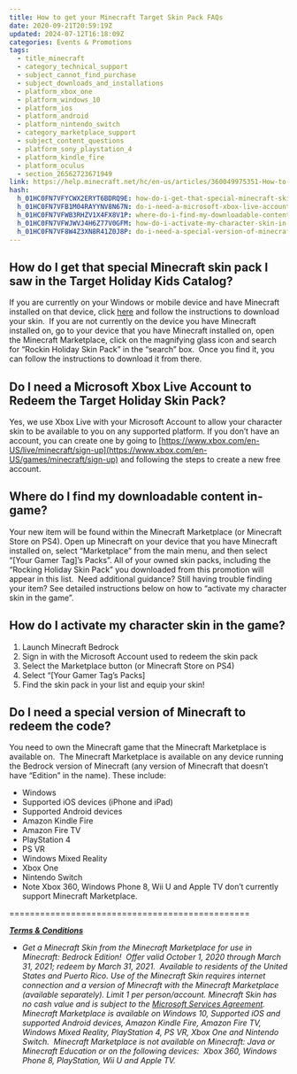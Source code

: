 ```yaml
---
title: How to get your Minecraft Target Skin Pack FAQs
date: 2020-09-21T20:59:19Z
updated: 2024-07-12T16:18:09Z
categories: Events & Promotions
tags:
  - title_minecraft
  - category_technical_support
  - subject_cannot_find_purchase
  - subject_downloads_and_installations
  - platform_xbox_one
  - platform_windows_10
  - platform_ios
  - platform_android
  - platform_nintendo_switch
  - category_marketplace_support
  - subject_content_questions
  - platform_sony_playstation_4
  - platform_kindle_fire
  - platform_oculus
  - section_26562723671949
link: https://help.minecraft.net/hc/en-us/articles/360049975351-How-to-get-your-Minecraft-Target-Skin-Pack-FAQs
hash:
  h_01HC0FN7VFYCWX2ERYT6BDRQ9E: how-do-i-get-that-special-minecraft-skin-pack-i-saw-in-the-target-holiday-kids-catalog
  h_01HC0FN7VFB1M04RAYYNV8N67N: do-i-need-a-microsoft-xbox-live-account-to-redeem-the-target-holiday-skin-pack
  h_01HC0FN7VFWB3RHZV1X4FX8V1P: where-do-i-find-my-downloadable-content-in-game
  h_01HC0FN7VFWJWVJ4H6Z77V0GFM: how-do-i-activate-my-character-skin-in-the-game
  h_01HC0FN7VF8W4Z3XN8R41Z0J8P: do-i-need-a-special-version-of-minecraft-to-redeem-the-code
---
```


## How do I get that special Minecraft skin pack I saw in the Target Holiday Kids Catalog?

If you are currently on your Windows or mobile device and have Minecraft installed on that device, click [here](https://www.minecraft.net/en-us/pdp?id=6be18e37-75ca-457b-9054-02853f49288e#) and follow the instructions to download your skin.  If you are not currently on the device you have Minecraft installed on, go to your device that you have Minecraft installed on, open the Minecraft Marketplace, click on the magnifying glass icon and search for “Rockin Holiday Skin Pack” in the “search” box.  Once you find it, you can follow the instructions to download it from there.

## Do I need a Microsoft Xbox Live Account to Redeem the Target Holiday Skin Pack?

Yes, we use Xbox Live with your Microsoft Account to allow your character skin to be available to you on any supported platform. If you don’t have an account, you can create one by going to ‌[https://www.xbox.com/en-US/live/minecraft/sign-up](https://www.xbox.com/en-US/games/minecraft/sign-up) and following the steps to create a new free account. 

## Where do I find my downloadable content in-game?

Your new item will be found within the Minecraft Marketplace (or Minecraft Store on PS4). Open up Minecraft on your device that you have Minecraft installed on, select “Marketplace” from the main menu, and then select “\[Your Gamer Tag\]’s Packs”. All of your owned skin packs, including the “Rocking Holiday Skin Pack” you downloaded from this promotion will appear in this list.  Need additional guidance? Still having trouble finding your item? See detailed instructions below on how to “activate my character skin in the game”.

## How do I activate my character skin in the game?

1.  Launch Minecraft Bedrock
2.  Sign in with the Microsoft Account used to redeem the skin pack
3.  Select the Marketplace button (or Minecraft Store on PS4)
4.  Select “\[Your Gamer Tag’s Packs\]
5.  Find the skin pack in your list and equip your skin!

## Do I need a special version of Minecraft to redeem the code?

You need to own the Minecraft game that the Minecraft Marketplace is available on.  The Minecraft Marketplace is available on any device running the Bedrock version of Minecraft (any version of Minecraft that doesn’t have “Edition” in the name). These include:

- Windows 
- Supported iOS devices (iPhone and iPad)
- Supported Android devices
- Amazon Kindle Fire
- Amazon Fire TV
- PlayStation 4
- PS VR
- Windows Mixed Reality
- Xbox One
- Nintendo Switch
- Note Xbox 360, Windows Phone 8, Wii U and Apple TV don’t currently support Minecraft Marketplace.

===============================================

***<u>Terms & Conditions</u>***

- *Get a Minecraft Skin from the Minecraft Marketplace for use in Minecraft: Bedrock Edition!  Offer valid October 1, 2020 through March 31, 2021; redeem by March 31, 2021.  Available to residents of the United States and Puerto Rico. Use of the Minecraft Skin requires internet connection and a version of Minecraft with the Minecraft Marketplace (available separately). Limit 1 per person/account. Minecraft Skin has no cash value and is subject to the [Microsoft Services Agreement](https://www.microsoft.com/en-us/servicesagreement). Minecraft Marketplace is available on Windows 10, Supported iOS and supported Android devices, Amazon Kindle Fire, Amazon Fire TV, Windows Mixed Reality, PlayStation 4, PS VR, Xbox One and Nintendo Switch.  Minecraft Marketplace is not available on Minecraft: Java or Minecraft Education or on the following devices:  Xbox 360, Windows Phone 8, PlayStation, Wii U and Apple TV.*
